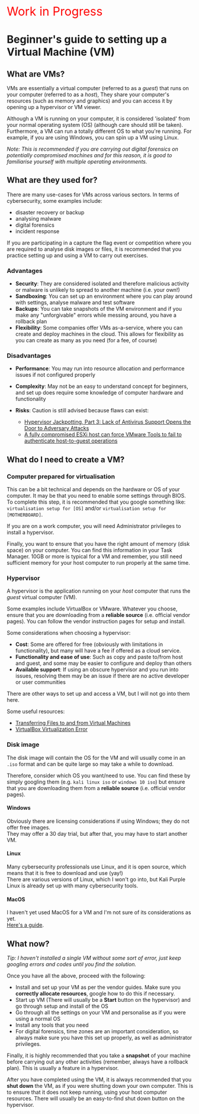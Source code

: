 <span style="color:red; font-size:32px">Work in Progress</span>

# Beginner's guide to setting up a Virtual Machine (VM)

## What are VMs?

VMs are essentially a virtual computer (referred to as a <em>guest</em>) that runs on your computer (referred to as a <em>host</em>), They share your computer's resources (such as memory and graphics) and you can access it by opening up a hypervisor or VM viewer.

Although a VM is running on your computer, it is considered 'isolated' from your normal operating system (OS) (although care should still be taken). Furthermore, a VM can run a totally different OS to what you're running. For example, if you are using Windows, you can spin up a VM using Linux.

<em>Note: This is recommended if you are carrying out digital forensics on potentially compromised machines and for this reason, it is good to familiarise yourself with multiple operating environments.</em>

## What are they used for?

There are many use-cases for VMs across various sectors. In terms of cybersecurity, some examples include:

- disaster recovery or backup
- analysing malware
- digital forensics
- incident response

If you are participating in a capture the flag event or competition where you are required to analyse disk images or files, it is recommended that you practice setting up and using a VM to carry out exercises.

### Advantages

- **Security**: They are considered isolated and therefore malicious activity or malware is unlikely to spread to another machine (i.e. your own!)
- **Sandboxing**: You can set up an environment where you can play around with settings, analyse malware and test software
- **Backups**: You can take snapshots of the VM environment and if you make any "unforgivable" errors while messing around, you have a rollback plan
- **Flexibility**: Some companies offer VMs as-a-service, where you can create and deploy machines in the cloud. This allows for flexibility as you can create as many as you need (for a fee, of course)

### Disadvantages

- **Performance**: You may run into resource allocation and performance issues if not configured properly
- **Complexity**: May not be an easy to understand concept for beginners, and set up does require some knowledge of computer hardware and functionality
- **Risks**: Caution is still advised because flaws can exist:

  - [Hypervisor Jackpotting, Part 3: Lack of Antivirus Support Opens the Door to Adversary Attacks](https://www.crowdstrike.com/blog/hypervisor-jackpotting-lack-of-antivirus-support-opens-the-door-to-adversaries/)
  - [A fully compromised ESXi host can force VMware Tools to fail to authenticate host-to-guest operations](https://cve.mitre.org/cgi-bin/cvename.cgi?name=CVE-2023-20867)

## What do I need to create a VM?

### Computer prepared for virtualisation

This can be a bit technical and depends on the hardware or OS of your computer. It may be that you need to enable some settings through BIOS. \
To complete this step, it is recommended that you google something like: `virtualisation setup for [OS]` and/or `virtualisation setup for [MOTHERBOARD]`.

If you are on a work computer, you will need Administrator privileges to install a hypervisor.

Finally, you want to ensure that you have the right amount of memory (disk space) on your computer. You can find this information in your Task Manager.
10GB or more is typical for a VM and remember, you still need sufficient memory for your host computer to run properly at the same time.

### Hypervisor

A hypervisor is the application running on your <em>host</em> computer that runs the <em>guest</em> virtual computer (VM).

Some examples include VirtualBox or VMware. Whatever you choose, ensure that you are downloading from a **reliable source** (i.e. official vendor pages). You can follow the vendor instruction pages for setup and install.

Some considerations when choosing a hypervisor:

- **Cost**: Some are offered for free (obviously with limitations in functionality), but many will have a fee if offered as a cloud service.
- **Functionality and ease of use**: Such as copy and paste to/from host and guest, and some may be easier to configure and deploy than others
- **Available support**: If using an obscure hypervisor and you run into issues, resolving them may be an issue if there are no active developer or user communities

There are other ways to set up and access a VM, but I will not go into them here.

Some useful resources:

- [Transferring Files to and from Virtual Machines](https://carleton.ca/scs/tech-support/virtual-machines/transferring-files-to-and-from-virtual-machines/)
- [VirtualBox Virtualization Error](https://carleton.ca/scs/2019/virtualbox-virtualization-error-intel-vt-d-vt-x-or-amd-v/)

### Disk image

The disk image will contain the OS for the VM and will usually come in an `.iso` format and can be quite large so may take a while to download.

Therefore, consider which OS you want/need to use. You can find these by simply googling them (e.g. `kali linux iso` or `windows 10 iso`) but ensure that you are downloading them from a **reliable source** (i.e. official vendor pages).

#### Windows

Obviously there are licensing considerations if using Windows; they do not offer free images. \
They may offer a 30 day trial, but after that, you may have to start another VM.

#### Linux

Many cybersecurity professionals use Linux, and it is open source, which means that it is free to download and use (yay!) \
There are various versions of Linux, which I won't go into, but Kali Purple Linux is already set up with many cybersecurity tools.

#### MacOS

I haven't yet used MacOS for a VM and I'm not sure of its considerations as yet. \
[Here's a guide](https://developer.apple.com/documentation/virtualization/installing_macos_on_a_virtual_machine).

## What now?

<em>Tip: I haven't installed a single VM without some sort of error, just keep googling errors and codes until you find the solution.</em>

Once you have all the above, proceed with the following:

- Install and set up your VM as per the vendor guides. Make sure you **correctly allocate resources**, google how to do this if necessary.
- Start up VM (There will usually be a **Start** button on the hypervisor) and go through setup and install of the OS
- Go through all the settings on your VM and personalise as if you were using a normal OS
- Install any tools that you need
- For digital forensics, time zones are an important consideration, so always make sure you have this set up properly, as well as administrator privileges.

Finally, it is highly recommended that you take a **snapshot** of your machine before carrying out any other activities (remember, always have a rollback plan). This is usually a feature in a hypervisor.

After you have completed using the VM, it is always recommended that you **shut down** the VM, as if you were shutting down your own computer. This is to ensure that it does not keep running, using your host computer resources. There will usually be an easy-to-find shut down button on the hypervisor.
